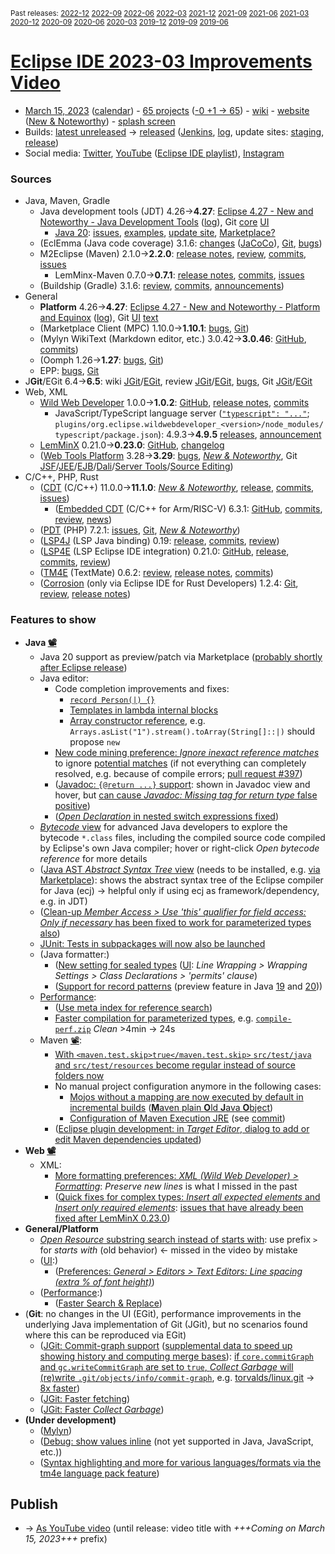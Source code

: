 <sup>Past releases:
[2022-12](https://github.com/howlger/Eclipse-IDE-improvements-videos/tree/2022-12)
[2022-09](https://github.com/howlger/Eclipse-IDE-improvements-videos/tree/2022-09)
[2022-06](https://github.com/howlger/Eclipse-IDE-improvements-videos/tree/2022-06)
[2022-03](https://github.com/howlger/Eclipse-IDE-improvements-videos/tree/2022-03)
[2021-12](https://github.com/howlger/Eclipse-IDE-improvements-videos/tree/2021-12)
[2021-09](https://github.com/howlger/Eclipse-IDE-improvements-videos/tree/2021-09)
[2021-06](https://github.com/howlger/Eclipse-IDE-improvements-videos/tree/2021-06)
[2021-03](https://github.com/howlger/Eclipse-IDE-improvements-videos/tree/2021-03)
[2020-12](https://github.com/howlger/Eclipse-IDE-improvements-videos/tree/2020-12)
[2020-09](https://github.com/howlger/Eclipse-IDE-improvements-videos/tree/2020-09)
[2020-06](https://github.com/howlger/Eclipse-IDE-improvements-videos/tree/2020-06)
[2020-03](https://github.com/howlger/Eclipse-IDE-improvements-videos/tree/2020-03)
[2019-12](https://github.com/howlger/Eclipse-IDE-improvements-videos/tree/2019-12)
[2019-09](https://github.com/howlger/Eclipse-IDE-improvements-videos/tree/2019-09)
[2019-06](https://github.com/howlger/Eclipse-IDE-improvements-videos/tree/2019-06)
</sup>

# [Eclipse IDE 2023-03 Improvements Video](https://youtu.be/JgMLyGBEQ1c)

* [March 15, 2023](https://calendar.google.com/calendar/event?eid=Mjcwc2Y1b2xubm85N3FoZjR1M2o5anI2NnYgZ2NoczdubTRudnBtODM3NDY5ZGRqOXRqbGtAZw&ctz=Europe/Berlin) ([calendar](https://calendar.google.com/calendar/embed?src=gchs7nm4nvpm837469ddj9tjlk@group.calendar.google.com&ctz=Europe/Berlin)) - [65 projects](https://projects.eclipse.org/releases/2023-03) ([-0 +1 → 65](projects_diff.txt)) - [wiki](https://wiki.eclipse.org/Category:SimRel-2023-03) - [website](https://eclipse.org/eclipseide/2022-12) ([New & Noteworthy](https://eclipse.org/eclipseide/2023-03/noteworthy)) - [splash screen](https://bugs.eclipse.org/bugs/show_bug.cgi?id=575781)
* Builds: [latest unreleased](https://download.eclipse.org/technology/epp/staging/) → [released](https://download.eclipse.org/technology/epp/downloads/release/2023-03/) ([Jenkins](https://ci.eclipse.org/packaging/job/simrel.epp-tycho-build), [log](https://git.eclipse.org/c/simrel/org.eclipse.simrel.build.git/log/), update sites: [staging](https://download.eclipse.org/staging/2023-03), [release](http://download.eclipse.org/releases/2022-12))
* Social media: [Twitter](http://twitter.com/EclipseJavaIDE), [YouTube](https://www.youtube.com/user/EclipseFdn) ([Eclipse IDE playlist](https://www.youtube.com/playlist?list=PLy7t4z5SYNaSNjL60ofpwVhfA7mOF3Pgk)), [Instagram](https://www.instagram.com/eclipsejavaide)


### Sources

* Java, Maven, Gradle
    * Java development tools (JDT) 4.26→**4.27**: [Eclipse 4.27 - New and Noteworthy - Java Development Tools](https://www.eclipse.org/eclipse/news/4.27/jdt.php) ([log](https://github.com/eclipse-platform/www.eclipse.org-eclipse-news/commits/master/4.27/jdt.html)), Git [core](https://github.com/eclipse-jdt/eclipse.jdt.core/commits/master) [UI](https://github.com/eclipse-jdt/eclipse.jdt.ui/commits/master)
        * [Java 20](https://jdk.java.net/20/): [issues](https://github.com/eclipse-jdt/eclipse.jdt.core/milestone/20?closed=1), [examples](https://wiki.eclipse.org/Java20/Examples), [update site](https://download.eclipse.org/eclipse/updates/4.27-P-builds/P20230202-0830/), [Marketplace?](https://marketplace.eclipse.org/search/site/Java%252020)
    * (EclEmma (Java code coverage) 3.1.6: [changes](https://www.eclemma.org/changes.html) ([JaCoCo](https://www.jacoco.org/jacoco/trunk/doc/changes.html)), [Git](https://github.com/eclipse/eclemma/commits/master), [bugs](https://bugs.eclipse.org/bugs/buglist.cgi?product=Eclemma&query_format=advanced&order=changeddate%20DESC))
    * M2Eclipse (Maven) 2.1.0→**2.2.0**: [release notes](https://github.com/eclipse-m2e/m2e-core/blob/master/RELEASE_NOTES.md#220), [review](https://projects.eclipse.org/projects/technology.m2e/reviews/2.2.0-release-review), [commits](https://github.com/eclipse-m2e/m2e-core/compare/2.1.0...2.2.0), [issues](https://github.com/eclipse-m2e/m2e-core/issues?q=is%3Aissue+sort%3Aupdated-desc+is%3Aclosed)
        * LemMinx-Maven 0.7.0→**0.7.1**: [release notes](https://github.com/eclipse/lemminx-maven/releases/tag/0.7.0), [commits](https://github.com/eclipse/lemminx-maven/compare/0.7.0...0.7.1), [issues](https://github.com/eclipse/lemminx-maven/issues?q=is%3Aissue+sort%3Aupdated-desc+is%3Aclosed)
    * (Buildship (Gradle) 3.1.6: [review](https://projects.eclipse.org/projects/tools.buildship/releases/3.1.6), [commits](https://github.com/eclipse/buildship/commits/master), [announcements](https://discuss.gradle.org/tag/buildship-release))
* General
    * **Platform** 4.26→**4.27**: [Eclipse 4.27 - New and Noteworthy - Platform and Equinox](https://www.eclipse.org/eclipse/news/4.27/platform.php) ([log](https://github.com/eclipse-platform/www.eclipse.org-eclipse-news/commits/master/4.27/platform.html)), Git [UI](https://github.com/eclipse-platform/eclipse.platform.ui/commits/master) [text](https://github.com/eclipse-platform/eclipse.platform.text/commits/master)
    * (Marketplace Client (MPC) 1.10.0→**1.10.1**: [bugs](https://bugs.eclipse.org/bugs/buglist.cgi?product=MPC&query_format=advanced&order=changeddate%20DESC), [Git](https://git.eclipse.org/c/mpc/org.eclipse.epp.mpc.git/log/))
    * (Mylyn WikiText (Markdown editor, etc.) 3.0.42→**3.0.46**: [GitHub](https://github.com/eclipse-mylyn/org.eclipse.mylyn.docs), [commits](https://github.com/eclipse-mylyn/org.eclipse.mylyn.docs/compare/wikitext.core-3.0.44...wikitext.core-3.0.46))
    * (Oomph 1.26→**1.27**: [bugs](https://bugs.eclipse.org/bugs/buglist.cgi?product=Oomph&query_format=advanced&order=changeddate%20DESC), [Git](https://git.eclipse.org/c/oomph/org.eclipse.oomph.git/log/))
    * EPP: [bugs](https://bugs.eclipse.org/bugs/buglist.cgi?product=EPP&query_format=advanced&order=changeddate%20DESC), [Git](https://git.eclipse.org/c/epp/org.eclipse.epp.packages.git/log/)
* J**Git**/EGit 6.4→**6.5**: wiki [JGit](https://wiki.eclipse.org/JGit/New_and_Noteworthy/6.5)/[EGit](https://wiki.eclipse.org/EGit/New_and_Noteworthy/6.5), review [JGit](https://projects.eclipse.org/projects/technology.jgit/reviews/6.5.0-release-review)/[EGit](https://projects.eclipse.org/projects/technology.egit/reviews/6.5.0-release-review), [bugs](https://bugs.eclipse.org/bugs/buglist.cgi?product=EGit&product=JGit&query_format=advanced&order=changeddate%20DESC), Git [JGit](https://git.eclipse.org/c/jgit/jgit.git/log/)/[EGit](https://git.eclipse.org/c/egit/egit.git/log/)
* Web, XML
    * [Wild Web Developer](https://projects.eclipse.org/projects/tools.wildwebdeveloper) 1.0.0→**1.0.2**: [GitHub](https://github.com/eclipse/wildwebdeveloper), [release notes](https://github.com/eclipse/wildwebdeveloper/blob/master/RELEASE_NOTES.md#102), [commits](https://github.com/eclipse/wildwebdeveloper/compare/1.0.0...1.0.2)
        * JavaScript/TypeScript language server ([`"typescript": "..."`](https://github.com/eclipse/wildwebdeveloper/blob/master/org.eclipse.wildwebdeveloper/package.json#L5); `plugins/org.eclipse.wildwebdeveloper_<version>/node_modules/typescript/package.json`): 4.9.3→**4.9.5** [releases](https://github.com/microsoft/TypeScript/releases), [announcement](https://devblogs.microsoft.com/typescript/announcing-typescript-4-9)
    * [LemMinX](https://projects.eclipse.org/projects/technology.lemminx) 0.21.0→**0.23.0**: [GitHub](https://github.com/eclipse/lemminx), [changelog](https://github.com/eclipse/lemminx/blob/main/CHANGELOG.md#0230-december-14-2022)
    * ([Web Tools Platform](https://projects.eclipse.org/projects/webtools) 3.28→**3.29**: [bugs](https://bugs.eclipse.org/bugs/report.cgi?x_axis_field=bug_status&y_axis_field=product&query_format=report-table&classification=WebTools&target_milestone=3.29&format=table&action=wrap), [_New & Noteworthy_](https://www.eclipse.org/webtools/releases/3.29/NewAndNoteworthy/), Git [JSF](https://git.eclipse.org/c/jsf/webtools.jsf.git/log/)/[JEE](https://git.eclipse.org/c/jeetools/webtools.javaee.git/log/)/[EJB](https://git.eclipse.org/c/jeetools/webtools.ejb.git/log/)/[Dali](https://git.eclipse.org/c/dali/webtools.dali.git/log/)/[Server Tools](https://git.eclipse.org/c/servertools/webtools.servertools.git/log/)/[Source Editing](https://git.eclipse.org/c/sourceediting/webtools.sourceediting.git/log/))
* C/C++, PHP, Rust
    * ([CDT](https://projects.eclipse.org/projects/tools.cdt) (C/C++) 11.0.0→**11.1.0**: [_New & Noteworthy_](https://github.com/eclipse-cdt/cdt/blob/main/NewAndNoteworthy/CDT-11.1.md), [release](https://github.com/eclipse-cdt/cdt/releases/tag/CDT_11_1_0), [commits](https://github.com/eclipse-cdt/cdt/compare/CDT_11_0_0...CDT_11_1_0), [issues](https://github.com/eclipse-cdt/cdt/issues?q=is%3Aissue+sort%3Aupdated-desc))
        * ([Embedded CDT](https://projects.eclipse.org/projects/iot.embed-cdt) (C/C++ for Arm/RISC-V) 6.3.1: [GitHub](https://github.com/eclipse-embed-cdt/eclipse-plugins), [commits](https://github.com/eclipse-embed-cdt/eclipse-plugins/compare/v6.3.0...v6.3.1), [review](https://projects.eclipse.org/projects/iot.embed-cdt/reviews/6.3.1-release-review), [news](https://eclipse-embed-cdt.github.io/news/))
    * ([PDT](https://projects.eclipse.org/projects/tools.pdt) (PHP) 7.2.1: [issues](https://github.com/eclipse/pdt/issues?q=is%3Aissue+sort%3Aupdated-asc), [Git](https://github.com/eclipse/pdt/commits/master), [_New & Noteworthy_](https://wiki.eclipse.org/PDT/NewIn72))
    * ([LSP4J](https://projects.eclipse.org/projects/technology.lsp4j) (LSP Java binding) 0.19: [release](https://github.com/eclipse/lsp4j/releases/tag/v0.19.0), [commits](https://github.com/eclipse/lsp4j/compare/v0.15.0...v0.19.0), [review](https://projects.eclipse.org/projects/technology.lsp4j))
    * ([LSP4E](https://projects.eclipse.org/projects/technology.lsp4e) (LSP Eclipse IDE integration) 0.21.0: [GitHub](https://github.com/eclipse/lsp4e), [release](https://github.com/eclipse/lsp4e/releases/tag/0.21.0), [commits](https://github.com/eclipse/lsp4e/compare/0.20.5...0.21.0), [review](https://projects.eclipse.org/projects/technology.lsp4e/releases/0.21.0))
    * ([TM4E](https://projects.eclipse.org/projects/technology.tm4e) (TextMate) 0.6.2: [review](https://projects.eclipse.org/projects/technology.tm4e/reviews/0.6.2-release-review), [release notes](https://github.com/eclipse/tm4e/blob/master/RELEASE_NOTES.md#062), [commits](https://github.com/eclipse/tm4e/compare/0.6.0...0.6.2))
    * ([Corrosion](https://github.com/eclipse/corrosion) (only via Eclipse IDE for Rust Developers) 1.2.4: [Git](https://github.com/eclipse/corrosion/commits/master), [review](https://projects.eclipse.org/projects/tools.corrosion/reviews/1.2.4-release-review), [release notes](https://github.com/eclipse/corrosion/blob/master/RELEASE_NOTES.md))


### Features to show

* **Java [📽️](https://youtu.be/JgMLyGBEQ1c?t=18s)**
    * Java 20 support as preview/patch via Marketplace ([probably shortly after Eclipse release](https://marketplace.eclipse.org/search/site/Java%252020))
    * Java editor:
        * Code completion improvements and fixes:
            * [`record Person(|) {}`](https://github.com/eclipse-jdt/eclipse.jdt.core/issues/667)
            * [Templates in lambda internal blocks](https://github.com/eclipse-jdt/eclipse.jdt.core/pull/651)
            * [Array constructor reference](https://github.com/eclipse-jdt/eclipse.jdt.core/issues/583), e.g. `Arrays.asList("1").stream().toArray(String[]::|)` should propose `new`
        * [New code mining preference: _Ignore inexact reference matches_](https://www.eclipse.org/eclipse/news/4.27/jdt.php#new-code-mining-preference) to ignore [potential matches](https://www.eclipse.org/lists/jdt-core-dev/msg00051.html) (if not everything can completely resolved, e.g. because of compile errors; [pull request #397](https://github.com/eclipse-jdt/eclipse.jdt.ui/pull/397))
        * ([Javadoc: `{@return ...}` support](https://www.eclipse.org/eclipse/news/4.27/jdt.php#javadoc-inline-return): shown in Javadoc view and hover, but [can cause _Javadoc: Missing tag for return type_ false positive](https://github.com/eclipse-jdt/eclipse.jdt.core/issues/795))
        * ([_Open Declaration_ in nested switch expressions fixed](https://github.com/eclipse-jdt/eclipse.jdt.core/issues/708))
    * [_Bytecode_ view](https://www.eclipse.org/eclipse/news/4.27/jdt.php#new-old-jdt-views) for advanced Java developers to explore the bytecode `*.class` files, including the compiled source code compiled by Eclipse's own Java compiler; hover or right-click _Open bytecode reference_ for more details
    * ([Java AST _Abstract Syntax Tree_ view](https://www.eclipse.org/eclipse/news/4.27/jdt.php#new-old-jdt-views) (needs to be installed, e.g. [via Marketplace](https://marketplace.eclipse.org/content/ast-view)): shows the abstract syntax tree of the Eclipse compiler for Java (ecj) → helpful only if using ecj as framework/dependency, e.g. in JDT)
    * ([Clean-up _Member Access > Use 'this' qualifier for field access: Only if necessary_ has been fixed to work for parameterized types also](https://github.com/eclipse-jdt/eclipse.jdt.ui/issues/411))
    * [JUnit: Tests in subpackages will now also be launched](https://www.eclipse.org/eclipse/news/4.27/jdt.php#junit-subpackage-support)
    * (Java formatter:)
        * ([New setting for sealed types](https://github.com/eclipse-jdt/eclipse.jdt.core/commit/7f2b6b230ae5f09345d2f0ebbddae00d9a72b9fe) ([UI](https://github.com/eclipse-jdt/eclipse.jdt.ui/commit/3adb1da52d57c2aa2e1a1edcfcf29640c3dd4ce3): _Line Wrapping > Wrapping Settings > Class Declarations > 'permits' clause_)
        * ([Support for record patterns](https://github.com/eclipse-jdt/eclipse.jdt.core/issues/264) (preview feature in Java [19](https://openjdk.org/jeps/405) and [20](https://openjdk.org/jeps/432)))
    * [Performance](https://github.com/search?utf8=%E2%9C%93&q=performance+OR+speed+OR+faster+org%3Aeclipse-jdt+committer-date%3A2022-12-05..2023-03-10&s=committer-date&o=desc&type=Commits):
        * ([Use meta index for reference search](https://github.com/eclipse-jdt/eclipse.jdt.core/pull/532))
        * [Faster compilation for parameterized types](https://github.com/eclipse-jdt/eclipse.jdt.core/issues/549), e.g. [`compile-perf.zip`](https://github.com/eclipse-jdt/eclipse.jdt.core/files/10041321/compile-perf.zip) _Clean_ >4min → 24s
    * Maven [📽️](https://youtu.be/JgMLyGBEQ1c?t=269s):
        * [With `<maven.test.skip>true</maven.test.skip>` `src/test/java` and `src/test/resources` become regular instead of source folders now](https://github.com/eclipse-m2e/m2e-core/blob/master/RELEASE_NOTES.md#ignore-test-sources-and-resources-compilation-if-maventestskiptrue-is-specified)
        * No manual project configuration anymore in the following cases:
            * [Mojos without a mapping are now executed by default in incremental builds](https://github.com/eclipse-m2e/m2e-core/blob/master/RELEASE_NOTES.md#mojos-without-a-mapping-are-now-executed-by-default-in-incremental-builds) ([**M**aven plain **O**ld **J**ava **O**bject](https://maven.apache.org/guides/plugin/guide-java-plugin-development.html#your-first-mojo))
            * [Configuration of Maven Execution JRE](https://github.com/eclipse-m2e/m2e-core/blob/master/RELEASE_NOTES.md#configuration-of-maven-execution-jre) (see [commit](https://github.com/eclipse-m2e/m2e-core/commit/32dc6407c919bb8eb8217df4a3ccddff18ab1ed4))
        * ([Eclipse plugin development: in _Target Editor_, dialog to add or edit Maven dependencies updated](https://github.com/eclipse-m2e/m2e-core/blob/master/RELEASE_NOTES.md#updated-dependency-editor))
* **Web [📽️](https://youtu.be/JgMLyGBEQ1c?t=498s)**
    * XML:
        * [More formatting preferences: _XML (Wild Web Developer) > Formatting_](https://github.com/eclipse/wildwebdeveloper/commit/7c20109bf5e559367826ba66ba9ef596814e88d5): _Preserve new lines_ is what I missed in the past
        * ([Quick fixes for complex types: _Insert all expected elements_ and _Insert only required elements_](https://github.com/eclipse/lemminx/issues/1218): [issues that have already been fixed after LemMinX 0.23.0](https://github.com/eclipse/lemminx/issues/1218#issuecomment-1190078320))
* **General/Platform<!-- [📽️](https://youtu.be/JgMLyGBEQ1c?t=000s)-->**
    * [_Open Resource_ substring search instead of starts with](https://www.eclipse.org/eclipse/news/4.27/platform.php#open-resource-new-search-behavior): use prefix `>` for _starts with_ (old behavior) ← missed in the video by mistake
    * ([UI](https://github.com/search?utf8=%E2%9C%93&q=dark+OR+light+OR+theme+OR+layout+org%3Aeclipse-platform+org%3Aeclipse-jdt+committer-date%3A2022-12-05..2023-03-10&s=committer-date&type=Commits):)
        * ([Preferences: _General > Editors > Text Editors: Line spacing (extra % of font height)_](https://github.com/eclipse-platform/eclipse.platform.text/issues/98))
    * ([Performance](https://github.com/search?utf8=%E2%9C%93&q=performance+OR+speed+OR+fast+OR+faster+OR+slow+org%3Aeclipse-platform+committer-date%3A2022-12-05..2023-03-10&s=committer-date&o=desc&type=Commits):)
        * ([Faster Search & Replace](https://github.com/eclipse-platform/eclipse.platform.text/commit/8775ea8bd9a6d683d596da5d8d6c89bfd29e8406))
* (**Git<!-- [📽️](https://youtu.be/JgMLyGBEQ1c?t=000s)-->**: no changes in the UI (EGit), performance improvements in the underlying Java implementation of Git (JGit), but no scenarios found where this can be reproduced via EGit)
    * ([JGit: Commit-graph support](https://bugs.eclipse.org/bugs/show_bug.cgi?id=574368) ([supplemental data to speed up showing history and computing merge bases](https://git-scm.com/docs/commit-graph)): [if `core.commitGraph` and `gc.writeCommitGraph` are set to `true`, _Collect Garbage_ will (re)write `.git/objects/info/commit-graph`](https://git.eclipse.org/c/jgit/jgit.git/commit/?id=b082c58e0ff3e829071e90b47df022e77cd3dea2), e.g. [torvalds/linux.git](https://github.com/torvalds/linux.git) → [8x faster](https://bugs.eclipse.org/bugs/show_bug.cgi?id=574368#c1))
    * ([JGit: Faster fetching](https://git.eclipse.org/c/jgit/jgit.git/commit/?id=21e902dd7fa4ff53dc35fd7c48f8b5edc52f8eea))
    * ([JGit: Faster _Collect Garbage_](https://git.eclipse.org/c/jgit/jgit.git/commit/?id=cd3fc7a2995c06cf2425f51758094e039c938559))
* **(Under development)**
    * ([Mylyn](https://github.com/eclipse-mylyn/org.eclipse.mylyn))
    * ([Debug: show values inline](https://www.eclipse.org/eclipse/news/4.23/platform.php#inline-debug-values) (not yet supported in Java, JavaScript, etc.))
    * ([Syntax highlighting and more for various languages/formats via the tm4e language pack feature](https://github.com/eclipse/tm4e/pull/374))

## Publish
* → [As YouTube video](https://www.youtube.com/playlist?list=PLnh_8hTD4yvnhXSttuewEKgKkmlIj_ND-) (until release: video title with _+++Coming on March 15, 2023+++_ prefix)
